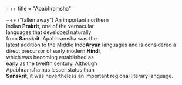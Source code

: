 +++
title = "Apabhramsha"

+++
(“fallen away”) An important northern  
Indian **Prakrit**, one of the vernacular  
languages that developed naturally  
from **Sanskrit**. Apabhramsha was the  
latest addition to the Middle Indo**Aryan** languages and is considered a  
direct precursor of early modern **Hindi**,  
which was becoming established as  
early as the twelfth century. Although  
Apabhramsha has lesser status than  
**Sanskrit**, it was nevertheless an important regional literary language.